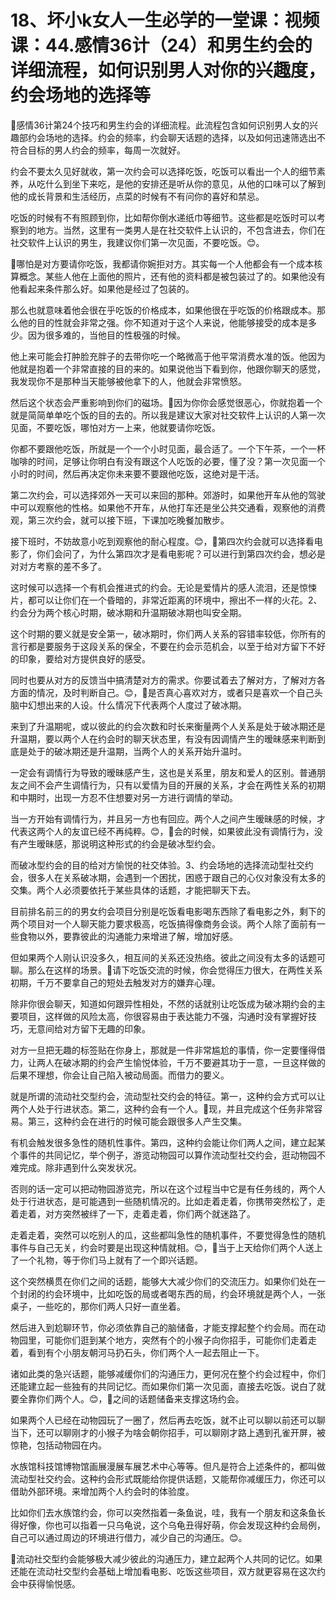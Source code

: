 # 18、坏小k女人一生必学的一堂课：视频课：44.感情36计（24）和男生约会的详细流程，如何识别男人对你的兴趣度，约会场地的选择等

🎼感情36计第24个技巧和男生约会的详细流程。此流程包含如何识别男人女的兴趣部约会场地的选择。约会的频率，约会聊天话题的选择，以及如何迅速筛选出不符合目标的男人约会的频率，每周一次就好。

约会不要太久见好就收，第一次约会可以选择吃饭，吃饭可以看出一个人的细节素养，从吃什么到坐下来吃，是他的安排还是听从你的意见，从他的口味可以了解到他的成长背景和生活经历，点菜的时候有不有问你的喜好和禁忌。

吃饭的时候有不有照顾到你，比如帮你倒水递纸巾等细节。这些都是吃饭时可以考察到的地方。当然，这里有一类男人是在社交软件上认识的，不包含进去，你们在社交软件上认识的男生，我建议你们第一次见面，不要吃饭。😊。

🎼哪怕是对方要请你吃饭，我都请你婉拒对方。其实每一个人他都会有一个成本核算概念。某些人他在上面他的照片，还有他的资料都是被包装过了的。如果他没有他看起来条件那么好。如果他是经过了包装的。

那么也就意味着他会很在乎吃饭的价格成本，如果他很在乎吃饭的价格跟成本。那么他的目的性就会非常之强。你不知道对于这个人来说，他能够接受的成本是多少。因为很多难的，当他目的性极强的时候。

他上来可能会打肿脸充胖子的去带你吃一个略微高于他平常消费水准的饭。他因为他就是抱着一个非常直接的目的来的。如果说他当下看到你，他跟你聊天的感觉，我发现你不是那种当天能够被他拿下的人，他就会非常愤怒。

然后这个状态会严重影响到你们的磁场。🎼因为你你会感觉很恶心，你就抱着一个就是简简单单吃个饭的目的去的。所以我是建议大家对社交软件上认识的人第一次见面，不要吃饭，哪怕对方一上来，他就要请你吃饭。

你都不要跟他吃饭，所就是一个一个小时见面，最合适了。一个下午茶，一个一杯咖啡的时间，足够让你明白有没有跟这个人吃饭的必要，懂了没？第一次见面一个小时的时间，然后再决定你未来要不要跟他吃饭，这绝对是干活。

第二次约会，可以选择郊外一天可以来回的那种。郊游时，如果他开车从他的驾驶中可以观察他的性格。如果他不开车，从他打车还是坐公共交通看，观察他的消费观，第三次约会，就可以接下班，下课加吃晚餐加散步。

接下班时，不妨故意小吃到观察他的耐心程度。😊，🎼第四次约会就可以选择看电影了，你们会问了，为什么第四次才是看电影呢？可以进行到第四次约会，想必是对对方考察的差不多了。

这时候可以选择一个有机会推进式的约会。无论是爱情片的感人流泪，还是惊悚片，都可以让你们在一个昏暗的，非常近距离的环境中，擦出不一样的火花。2、约会分为两个核心时期，破冰期和升温期破冰期也叫安全期。

这个时期的要义就是安全第一，破冰期时，你们两人关系的容错率较低，你所有的言行都是要服务于这段关系的保全，不要在约会示范机会，以至于给对方留下不好的印象，要给对方提供良好的感受。

同时也要从对方的反馈当中搞清楚对方的需求。你要试着去了解对方，了解对方各方面的情况，及时判断自己。😊，🎼是否真心喜欢对方，或者只是喜欢一个自己头脑中幻想出来的人设。什么情况下代表两个人度过了破冰期。

来到了升温期呢，或以彼此的约会次数和时长来衡量两个人关系是处于破冰期还是升温期，要以两个人在约会时的聊天状态里，有没有因调情产生的暧昧感来判断到底是处于的破冰期还是升温期，当两个人的关系开始升温时。

一定会有调情行为导致的暧昧感产生，这也是关系里，朋友和爱人的区别。普通朋友之间不会产生调情行为，只有以爱情为目的开展的关系，才会在两性关系的初期和中期时，出现一方忍不住想要对另一方进行调情的举动。

当一方开始有调情行为，并且另一方也有回应。两个人之间产生暧昧感的时候，才代表这两个人的友谊已经不再纯粹。😊，🎼会的时候，如果彼此没有调情行为，没有产生暧昧感，那说明这种形式的约会是破冰型约会。

而破冰型约会的目的给对方愉悦的社交体验。3、约会场地的选择流动型社交约会，很多人在关系破冰期，会遇到一个困扰，困惑于跟自己的心仪对象没有太多的交集。两个人必须要依托于某些具体的话题，才能把聊天下去。

目前排名前三的的男女约会项目分别是吃饭看电影喝东西除了看电影之外，剩下的两个项目对一个人聊天能力要求极高，吃饭搞得像商务会谈。两个人除了面前有一些食物以外，要靠彼此的沟通能力来增进了解，增加好感。

但如果两个人刚认识没多久，相互间的关系还没热络。彼此之间没有太多的话题可聊。那么在这样的场景。🎼请下吃饭交流的时候，你会觉得压力很大，在两性关系初期，千万不要拿自己的短处去触发对方的嫌弃心理。

除非你很会聊天，知道如何跟异性相处，不然的话就别让吃饭成为破冰期约会的主要项目，这样做的风险太高，你很容易由于表达能力不强，沟通时没有掌握好技巧，无意间给对方留下无趣的印象。

对方一旦把无趣的标签贴在你身上，那就是一件非常尴尬的事情，你一定要懂得借力，让两人在破冰期的约会产生愉悦体验，千万不要避其功于一意，一旦这样做的后果不理想，你会让自己陷入被动局面。而借力的要义。

就是所谓的流动社交型约会，流动型社交约会的特征。第一，这种约会方式可以让两个人处于行进状态。第二，这种约会有一个人。🎼现，并且完成这个任务非常容易。第三，这种约会在进行的时候可能会跟很多人产生交集。

有机会触发很多急性的随机性事件。第四，这种约会能让你们两人之间，建立起某个事件的共同记忆，举个例子，游览动物园可以算作流动型社交约会，逛动物园不难完成。除非遇到什么突发状况。

否则的话一定可以把动物园游览完，所以在这个过程当中它是有任务线的，两个人处于行进状态，是可能遇到一些随机情况的。比如走着走着，你携带突然松了，走着走着，对方突然被绊了一下，走着走着，你们两个就迷路了。

走着走着，突然可以吃别人的瓜，这些都叫急性的随机事件，不要觉得急性的随机事件与自己无关，约会时要是出现这种情就相。😊，🎼当于上天给你们两个人送上了一个礼物，等于你们马上就有了一个即兴话题。

这个突然横贯在你们之间的话题，能够大大减少你们的交流压力。如果你们处在一个封闭的约会环境中，比如吃饭的局或者喝东西的局，约会环境就是两个人，一张桌子，一些吃的，那你们两人只好一直坐着。

然后进入到尬聊环节，你必须依靠自己的脑储备，才能支撑起整个约会局。而在动物园里，可能你们逛到某个地方，突然有个的小猴子向你招手，可能你们走着走着，看到有个小朋友朝河马扔石头，你们两个人一起去阻止一下。

诸如此类的急兴话题，能够减缓你们的沟通压力，更何况在整个约会过程中，你们还能建立起一些独有的共同记忆。而如果你们第一次见面，直接去吃饭。说白了就要全靠你们两个人。😊，🎼之间的话题储备来支撑这场约会。

如果两个人已经在动物园玩了一圈了，然后再去吃饭，就不止可以聊以前还可以聊当下，还可以聊刚才的小猴子为啥会朝你招手，可以聊刚才路上遇到孔雀开屏，被惊艳，包括动物园在内。

水族馆科技馆博物馆画展漫展车展艺术中心等等。但凡是符合上述条件的，都叫做流动型社交约会。这种约会形式既能给你提供话题，又能帮你减缓压力，你还可以借助外部环境。来增加两个人约会时的体验度。

比如你们去水族馆约会，你可以突然指着一条鱼说，哇，我有一个朋友和这条鱼长得好像，你也可以指着一只乌龟说，这个乌龟丑得好萌，你会发现这种约会局例，自己可以通过周边的环境进行借力，减少自己的沟通压。😊。

🎼流动社交型约会能够极大减少彼此的沟通压力，建立起两个人共同的记忆。如果还能在流动社交型约会基础上增加看电影、吃饭这些项目，双方就更容易在这次约会中获得愉悦感。

